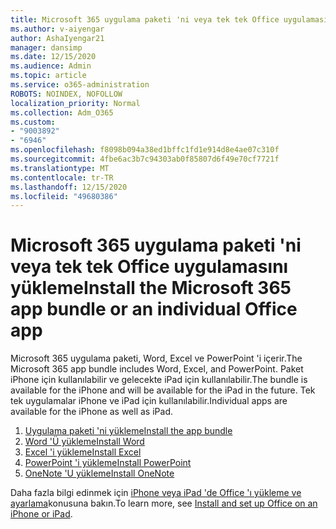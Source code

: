 ```yaml
---
title: Microsoft 365 uygulama paketi 'ni veya tek tek Office uygulamasını yükleme
ms.author: v-aiyengar
author: AshaIyengar21
manager: dansimp
ms.date: 12/15/2020
ms.audience: Admin
ms.topic: article
ms.service: o365-administration
ROBOTS: NOINDEX, NOFOLLOW
localization_priority: Normal
ms.collection: Adm_O365
ms.custom:
- "9003892"
- "6946"
ms.openlocfilehash: f8098b094a38ed1bffc1fd1e914d8e4ae07c310f
ms.sourcegitcommit: 4fbe6ac3b7c94303ab0f85807d6f49e70cf7721f
ms.translationtype: MT
ms.contentlocale: tr-TR
ms.lasthandoff: 12/15/2020
ms.locfileid: "49680386"
---
```

# <a name="install-the-microsoft-365-app-bundle-or-an-individual-office-app"></a><span data-ttu-id="1b7d2-102">Microsoft 365 uygulama paketi 'ni veya tek tek Office uygulamasını yükleme</span><span class="sxs-lookup"><span data-stu-id="1b7d2-102">Install the Microsoft 365 app bundle or an individual Office app</span></span>

<span data-ttu-id="1b7d2-103">Microsoft 365 uygulama paketi, Word, Excel ve PowerPoint 'i içerir.</span><span class="sxs-lookup"><span data-stu-id="1b7d2-103">The Microsoft 365 app bundle includes Word, Excel, and PowerPoint.</span></span> <span data-ttu-id="1b7d2-104">Paket iPhone için kullanılabilir ve gelecekte iPad için kullanılabilir.</span><span class="sxs-lookup"><span data-stu-id="1b7d2-104">The bundle is available for the iPhone and will be available for the iPad in the future.</span></span> <span data-ttu-id="1b7d2-105">Tek tek uygulamalar iPhone ve iPad için kullanılabilir.</span><span class="sxs-lookup"><span data-stu-id="1b7d2-105">Individual apps are available for the iPhone as well as iPad.</span></span>

1. [<span data-ttu-id="1b7d2-106">Uygulama paketi 'ni yükleme</span><span class="sxs-lookup"><span data-stu-id="1b7d2-106">Install the app bundle</span></span>](https://go.microsoft.com/fwlink/?linkid=2136762)
1. [<span data-ttu-id="1b7d2-107">Word 'Ü yükleme</span><span class="sxs-lookup"><span data-stu-id="1b7d2-107">Install Word</span></span>](https://go.microsoft.com/fwlink/?linkid=2136974)
1. [<span data-ttu-id="1b7d2-108">Excel 'i yükleme</span><span class="sxs-lookup"><span data-stu-id="1b7d2-108">Install Excel</span></span>](https://go.microsoft.com/fwlink/?linkid=2136975)
1. [<span data-ttu-id="1b7d2-109">PowerPoint 'i yükleme</span><span class="sxs-lookup"><span data-stu-id="1b7d2-109">Install PowerPoint</span></span>](https://go.microsoft.com/fwlink/?linkid=2136882)
1. [<span data-ttu-id="1b7d2-110">OneNote 'U yükleme</span><span class="sxs-lookup"><span data-stu-id="1b7d2-110">Install OneNote</span></span>](https://go.microsoft.com/fwlink/?linkid=2136883)

<span data-ttu-id="1b7d2-111">Daha fazla bilgi edinmek için [iPhone veya iPad 'de Office 'ı yükleme ve ayarlama](https://go.microsoft.com/fwlink/?linkid=2135560)konusuna bakın.</span><span class="sxs-lookup"><span data-stu-id="1b7d2-111">To learn more, see [Install and set up Office on an iPhone or iPad](https://go.microsoft.com/fwlink/?linkid=2135560).</span></span>
